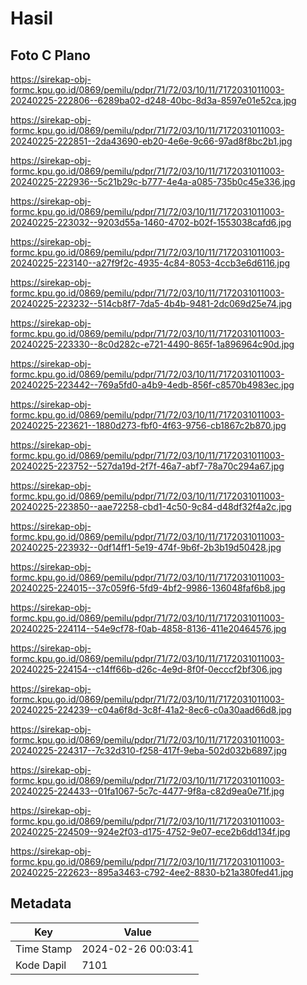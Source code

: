 # Hasil

## Foto C Plano

https://sirekap-obj-formc.kpu.go.id/0869/pemilu/pdpr/71/72/03/10/11/7172031011003-20240225-222806--6289ba02-d248-40bc-8d3a-8597e01e52ca.jpg

https://sirekap-obj-formc.kpu.go.id/0869/pemilu/pdpr/71/72/03/10/11/7172031011003-20240225-222851--2da43690-eb20-4e6e-9c66-97ad8f8bc2b1.jpg

https://sirekap-obj-formc.kpu.go.id/0869/pemilu/pdpr/71/72/03/10/11/7172031011003-20240225-222936--5c21b29c-b777-4e4a-a085-735b0c45e336.jpg

https://sirekap-obj-formc.kpu.go.id/0869/pemilu/pdpr/71/72/03/10/11/7172031011003-20240225-223032--9203d55a-1460-4702-b02f-1553038cafd6.jpg

https://sirekap-obj-formc.kpu.go.id/0869/pemilu/pdpr/71/72/03/10/11/7172031011003-20240225-223140--a27f9f2c-4935-4c84-8053-4ccb3e6d6116.jpg

https://sirekap-obj-formc.kpu.go.id/0869/pemilu/pdpr/71/72/03/10/11/7172031011003-20240225-223232--514cb8f7-7da5-4b4b-9481-2dc069d25e74.jpg

https://sirekap-obj-formc.kpu.go.id/0869/pemilu/pdpr/71/72/03/10/11/7172031011003-20240225-223330--8c0d282c-e721-4490-865f-1a896964c90d.jpg

https://sirekap-obj-formc.kpu.go.id/0869/pemilu/pdpr/71/72/03/10/11/7172031011003-20240225-223442--769a5fd0-a4b9-4edb-856f-c8570b4983ec.jpg

https://sirekap-obj-formc.kpu.go.id/0869/pemilu/pdpr/71/72/03/10/11/7172031011003-20240225-223621--1880d273-fbf0-4f63-9756-cb1867c2b870.jpg

https://sirekap-obj-formc.kpu.go.id/0869/pemilu/pdpr/71/72/03/10/11/7172031011003-20240225-223752--527da19d-2f7f-46a7-abf7-78a70c294a67.jpg

https://sirekap-obj-formc.kpu.go.id/0869/pemilu/pdpr/71/72/03/10/11/7172031011003-20240225-223850--aae72258-cbd1-4c50-9c84-d48df32f4a2c.jpg

https://sirekap-obj-formc.kpu.go.id/0869/pemilu/pdpr/71/72/03/10/11/7172031011003-20240225-223932--0df14ff1-5e19-474f-9b6f-2b3b19d50428.jpg

https://sirekap-obj-formc.kpu.go.id/0869/pemilu/pdpr/71/72/03/10/11/7172031011003-20240225-224015--37c059f6-5fd9-4bf2-9986-136048faf6b8.jpg

https://sirekap-obj-formc.kpu.go.id/0869/pemilu/pdpr/71/72/03/10/11/7172031011003-20240225-224114--54e9cf78-f0ab-4858-8136-411e20464576.jpg

https://sirekap-obj-formc.kpu.go.id/0869/pemilu/pdpr/71/72/03/10/11/7172031011003-20240225-224154--c14ff66b-d26c-4e9d-8f0f-0ecccf2bf306.jpg

https://sirekap-obj-formc.kpu.go.id/0869/pemilu/pdpr/71/72/03/10/11/7172031011003-20240225-224239--c04a6f8d-3c8f-41a2-8ec6-c0a30aad66d8.jpg

https://sirekap-obj-formc.kpu.go.id/0869/pemilu/pdpr/71/72/03/10/11/7172031011003-20240225-224317--7c32d310-f258-417f-9eba-502d032b6897.jpg

https://sirekap-obj-formc.kpu.go.id/0869/pemilu/pdpr/71/72/03/10/11/7172031011003-20240225-224433--01fa1067-5c7c-4477-9f8a-c82d9ea0e71f.jpg

https://sirekap-obj-formc.kpu.go.id/0869/pemilu/pdpr/71/72/03/10/11/7172031011003-20240225-224509--924e2f03-d175-4752-9e07-ece2b6dd134f.jpg

https://sirekap-obj-formc.kpu.go.id/0869/pemilu/pdpr/71/72/03/10/11/7172031011003-20240225-222623--895a3463-c792-4ee2-8830-b21a380fed41.jpg


## Metadata

| Key        | Value               |
| ---------- | ------------------- |
| Time Stamp | 2024-02-26 00:03:41 |
| Kode Dapil | 7101                |



